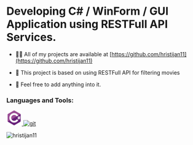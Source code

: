 <h1>Developing C# / WinForm / GUI Application using RESTFull API Services.</h1>


- 👨‍💻 All of my projects are available at [https://github.com/hristijan11](https://github.com/hristijan11)

- 📝 This project is based on using RESTFull API for filtering movies

- 💬 Feel free to add anything into it.



<p align="left">
</p>

<h3 align="left">Languages and Tools:</h3>
<p align="left"> <a href="https://www.w3schools.com/cs/" target="_blank" rel="noreferrer"> <img src="https://raw.githubusercontent.com/devicons/devicon/master/icons/csharp/csharp-original.svg" alt="csharp" width="40" height="40"/> </a> <a href="https://git-scm.com/" target="_blank" rel="noreferrer"> <img src="https://www.vectorlogo.zone/logos/git-scm/git-scm-icon.svg" alt="git" width="40" height="40"/> </a> </p>

<p><img align="left" src="https://github-readme-stats.vercel.app/api/top-langs?username=hristijan11&show_icons=true&locale=en&layout=compact" alt="hristijan11" /></p>


